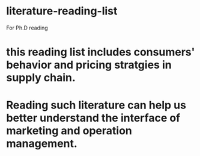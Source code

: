 # literature-reading-list
For Ph.D reading
# this reading list includes consumers' behavior and pricing stratgies in supply chain.
# Reading such literature can help us better understand the interface of marketing and operation management.
